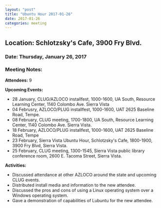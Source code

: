 ```yaml
---
layout: "post"
title: "Ubuntu Hour 2017-01-26"
date: 2017-01-26
categories: meeting
---
```


## Location: Schlotzsky's Cafe, 3900 Fry Blvd.

### Date: Thursday, January 26, 2017

### Meeting Notes:

**Attendees:** 9

**Upcoming Events:**

 * 28 January, CLUG/AZLOCO installfest, 1000-1600, UA South, Resource Learning Center, 1140 Colombo Ave. Sierra Vista
 * 04 Februsry, AZLOCO/PLUG installfest, 1000-1600, UAT 2625 Baseline Road, Tempe.
 * 08 February, CLUG meeting, 1700-1800, UA South, Resource Learning Center, 1140 Colombo Ave. Sierra Vista.
 * 18 February, AZLOCO/PLUG installfest, 1000-1600, UAT 2625 Baseline Road, Tempe
 * 23 February, Sierra Vista Ubuntu Hour, Schlotzsky's Cafe, 1800-1900, 3900 Fry Blvd, Sierra Vista.
 * 25 February, CLUG meeting, 1300-1545, Sierra Vista public library conference room, 2600 E. Tacoma Street, Sierra Vista.
 
**Activities:**

 * Discussed attendance at other AZLOCO around the state and upcoming CLUG events.
 * Distributed install media and information to the new attendee.
 * Discussed the pros and cons of using a Linux operating system over a Windows operating system.
 * Gave a demonstration of capabilities of Lubuntu for the new attendee.
